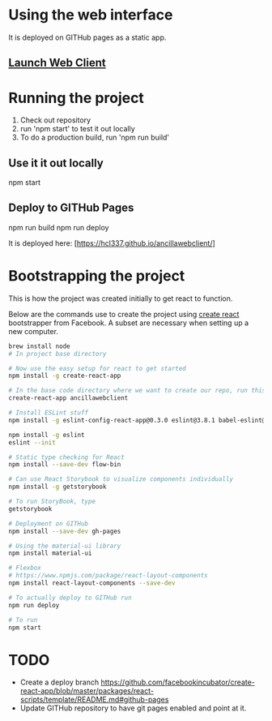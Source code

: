 
# Using the web interface

It is deployed on GITHub pages as a static app.

## [Launch Web Client]([https://hcl337.github.io/ancillawebclient/])

# Running the project

1. Check out repository
2. run 'npm start' to test it out locally
3. To do a production build, run 'npm run build'

## Use it it out locally
npm start

## Deploy to GITHub Pages
npm run build
npm run deploy

It is deployed here: [https://hcl337.github.io/ancillawebclient/]

# Bootstrapping the project
This is how the project was created initially to get react to function.


Below are the commands use to create the project using [create react](https://github.com/facebookincubator/create-react-app/blob/master/packages/react-scripts/template/README.md#github-pages) bootstrapper from Facebook. A subset are necessary when setting up a new computer.


```sh
brew install node
# In project base directory

# Now use the easy setup for react to get started
npm install -g create-react-app

# In the base code directory where we want to create our repo, run this
create-react-app ancillawebclient

# Install ESLint stuff
npm install -g eslint-config-react-app@0.3.0 eslint@3.8.1 babel-eslint@7.0.0 eslint-plugin-react@6.4.1 eslint-plugin-import@2.0.1 eslint-plugin-jsx-a11y@2.2.3 eslint-plugin-flowtype@2.21.0

npm install -g eslint
eslint --init

# Static type checking for React
npm install --save-dev flow-bin

# Can use React Storybook to visualize components individually
npm install -g getstorybook

# To run StoryBook, type
getstorybook

# Deployment on GITHub
npm install --save-dev gh-pages

# Using the material-ui library
npm install material-ui

# Flexbox
# https://www.npmjs.com/package/react-layout-components
npm install react-layout-components --save-dev

# To actually deploy to GITHub run
npm run deploy

# To run
npm start
```

# TODO


- Create a deploy branch https://github.com/facebookincubator/create-react-app/blob/master/packages/react-scripts/template/README.md#github-pages
- Update GITHub repository to have git pages enabled and point at it.
